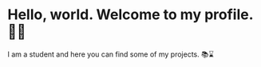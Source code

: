 <h1> Hello, world. Welcome to my profile. 🙂👋 </h1>

<p>I am a student and here you can find some of my projects. 📚⌛</p>

<!--**manoelcn/manoelcn** is a ✨ _special_ ✨ repository because its `README.md` (this file) appears on your GitHub profile.

Here are some ideas to get you started:

- 🔭 I’m currently working on ...
- 🌱 I’m currently learning ...
- 👯 I’m looking to collaborate on ...
- 🤔 I’m looking for help with ...
- 💬 Ask me about ...
- 📫 How to reach me: ...
- 😄 Pronouns: ...
- ⚡ Fun fact: ...
-->
